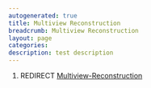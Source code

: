 ```yaml
---
autogenerated: true
title: Multiview Reconstruction
breadcrumb: Multiview Reconstruction
layout: page
categories: 
description: test description
---
```


1.  REDIRECT [Multiview-Reconstruction](Multiview-Reconstruction)

